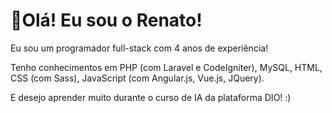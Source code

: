 # 👋Olá! Eu sou o Renato!



Eu sou um programador full-stack com 4 anos de experiência!

Tenho conhecimentos em PHP (com Laravel e CodeIgniter), MySQL, HTML, CSS (com Sass), JavaScript (com Angular.js, Vue.js, JQuery).

E desejo aprender muito durante o curso de IA da plataforma DIO! :)